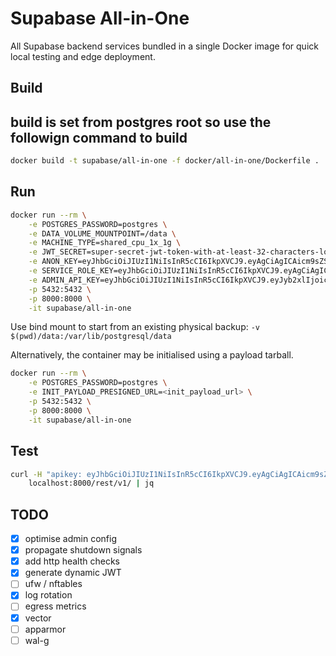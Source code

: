 # Supabase All-in-One

All Supabase backend services bundled in a single Docker image for quick local testing and edge deployment.

## Build
## build is set from postgres root so use the followign command to build
```bash
docker build -t supabase/all-in-one -f docker/all-in-one/Dockerfile .
```

## Run

```bash
docker run --rm \
    -e POSTGRES_PASSWORD=postgres \
    -e DATA_VOLUME_MOUNTPOINT=/data \
    -e MACHINE_TYPE=shared_cpu_1x_1g \
    -e JWT_SECRET=super-secret-jwt-token-with-at-least-32-characters-long \
    -e ANON_KEY=eyJhbGciOiJIUzI1NiIsInR5cCI6IkpXVCJ9.eyAgCiAgICAicm9sZSI6ICJhbm9uIiwKICAgICJpc3MiOiAic3VwYWJhc2UtZGVtbyIsCiAgICAiaWF0IjogMTY0MTc2OTIwMCwKICAgICJleHAiOiAxNzk5NTM1NjAwCn0.dc_X5iR_VP_qT0zsiyj_I_OZ2T9FtRU2BBNWN8Bu4GE \
    -e SERVICE_ROLE_KEY=eyJhbGciOiJIUzI1NiIsInR5cCI6IkpXVCJ9.eyAgCiAgICAicm9sZSI6ICJzZXJ2aWNlX3JvbGUiLAogICAgImlzcyI6ICJzdXBhYmFzZS1kZW1vIiwKICAgICJpYXQiOiAxNjQxNzY5MjAwLAogICAgImV4cCI6IDE3OTk1MzU2MDAKfQ.DaYlNEoUrrEn2Ig7tqibS-PHK5vgusbcbo7X36XVt4Q \
    -e ADMIN_API_KEY=eyJhbGciOiJIUzI1NiIsInR5cCI6IkpXVCJ9.eyJyb2xlIjoic3VwYWJhc2VfYWRtaW4iLCJpc3MiOiJzdXBhYmFzZS1kZW1vIiwiaWF0IjoxNjQxNzY5MjAwLCJleHAiOjE3OTk1MzU2MDB9.Y9mSNVuTw2TdfryoaqM5wySvwQemGGWfSe9ixcklVfM \
    -p 5432:5432 \
    -p 8000:8000 \
    -it supabase/all-in-one
```

Use bind mount to start from an existing physical backup: `-v $(pwd)/data:/var/lib/postgresql/data`

Alternatively, the container may be initialised using a payload tarball.

```bash
docker run --rm \
    -e POSTGRES_PASSWORD=postgres \
    -e INIT_PAYLOAD_PRESIGNED_URL=<init_payload_url> \
    -p 5432:5432 \
    -p 8000:8000 \
    -it supabase/all-in-one
```

## Test

```bash
curl -H "apikey: eyJhbGciOiJIUzI1NiIsInR5cCI6IkpXVCJ9.eyAgCiAgICAicm9sZSI6ICJhbm9uIiwKICAgICJpc3MiOiAic3VwYWJhc2UtZGVtbyIsCiAgICAiaWF0IjogMTY0MTc2OTIwMCwKICAgICJleHAiOiAxNzk5NTM1NjAwCn0.dc_X5iR_VP_qT0zsiyj_I_OZ2T9FtRU2BBNWN8Bu4GE" \
    localhost:8000/rest/v1/ | jq
```

## TODO

- [x] optimise admin config
- [x] propagate shutdown signals
- [x] add http health checks
- [x] generate dynamic JWT
- [ ] ufw / nftables
- [x] log rotation
- [ ] egress metrics
- [x] vector
- [ ] apparmor
- [ ] wal-g
